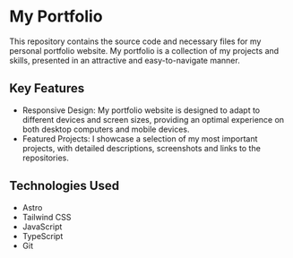 # My Portfolio

This repository contains the source code and necessary files for my personal portfolio website. My portfolio is a collection of my projects and skills, presented in an attractive and easy-to-navigate manner.

## Key Features

- Responsive Design: My portfolio website is designed to adapt to different devices and screen sizes, providing an optimal experience on both desktop computers and mobile devices.
- Featured Projects: I showcase a selection of my most important projects, with detailed descriptions, screenshots and links to the repositories.

## Technologies Used

- Astro
- Tailwind CSS
- JavaScript
- TypeScript
- Git